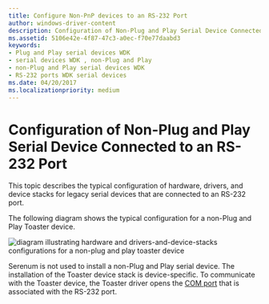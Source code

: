 ```yaml
---
title: Configure Non-PnP devices to an RS-232 Port
author: windows-driver-content
description: Configuration of Non-Plug and Play Serial Device Connected to an RS-232 Port
ms.assetid: 5106e42e-4f87-47c3-a0ec-f70e77daabd3
keywords:
- Plug and Play serial devices WDK
- serial devices WDK , non-Plug and Play
- non-Plug and Play serial devices WDK
- RS-232 ports WDK serial devices
ms.date: 04/20/2017
ms.localizationpriority: medium
---
```


# Configuration of Non-Plug and Play Serial Device Connected to an RS-232 Port





This topic describes the typical configuration of hardware, drivers, and device stacks for legacy serial devices that are connected to an RS-232 port.

The following diagram shows the typical configuration for a non-Plug and Play Toaster device.

![diagram illustrating hardware and drivers-and-device-stacks configurations for a non-plug and play toaster device](images/ser1.png)

Serenum is not used to install a non-Plug and Play serial device. The installation of the Toaster device stack is device-specific. To communicate with the Toaster device, the Toaster driver opens the [COM port](configuration-of-com-ports.md) that is associated with the RS-232 port.

 

 




